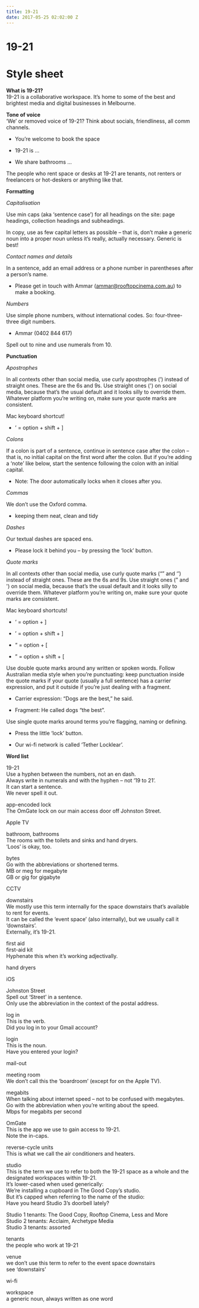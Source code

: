 ```yaml
---
title: 19-21
date: 2017-05-25 02:02:00 Z
---
```


# 19-21

# Style sheet

**What is 19-21?**\
19-21 is a collaborative workspace. It’s home to some of the best and brightest media and digital businesses in Melbourne.

**Tone of voice**\
‘We’ or removed voice of 19-21? Think about socials, friendliness, all comm channels.

* You’re welcome to book the space

* 19-21 is …

* We share bathrooms …

The people who rent space or desks at 19-21 are tenants, not renters or freelancers or hot-deskers or anything like that.

**Formatting**

*Capitalisation*

Use min caps (aka ‘sentence case’) for all headings on the site: page headings, collection headings and subheadings.

In copy, use as few capital letters as possible – that is, don’t make a generic noun into a proper noun unless it’s really, actually necessary. Generic is best!

*Contact names and details*

In a sentence, add an email address or a phone number in parentheses after a person’s name.

* Please get in touch with Ammar (ammar@rooftopcinema.com.au) to make a booking.

*Numbers*

Use simple phone numbers, without international codes. So: four-three-three digit numbers.

* Ammar (0402 844 617)

Spell out to nine and use numerals from 10.

**Punctuation**

*Apostrophes*

In all contexts other than social media, use curly apostrophes (’) instead of straight ones. These are the 6s and 9s. Use straight ones (') on social media, because that’s the usual default and it looks silly to override them. Whatever platform you’re writing on, make sure your quote marks are consistent.

Mac keyboard shortcut!

* ’ = option \+ shift \+ \]

*Colons*

If a colon is part of a sentence, continue in sentence case after the colon – that is, no initial capital on the first word after the colon. But if you’re adding a ‘note’ like below, start the sentence following the colon with an initial capital.

* Note: The door automatically locks when it closes after you.

*Commas*

We don’t use the Oxford comma.

* keeping them neat, clean and tidy

*Dashes*

Our textual dashes are spaced ens.

* Please lock it behind you – by pressing the ‘lock’ button.

*Quote marks*

In all contexts other than social media, use curly quote marks (“” and ‘’) instead of straight ones. These are the 6s and 9s. Use straight ones (" and ') on social media, because that’s the usual default and it looks silly to override them. Whatever platform you’re writing on, make sure your quote marks are consistent.

Mac keyboard shortcuts!

* ‘ = option \+ \]

* ’ = option \+ shift \+ \]

* “ = option \+ \[

* ” = option \+ shift \+ \[

Use double quote marks around any written or spoken words. Follow Australian media style when you’re punctuating: keep punctuation inside the quote marks if your quote (usually a full sentence) has a carrier expression, and put it outside if you’re just dealing with a fragment.

* Carrier expression: “Dogs are the best,” he said.

* Fragment: He called dogs “the best”.

Use single quote marks around terms you’re flagging, naming or defining.

* Press the little ‘lock’ button.

* Our wi-fi network is called ‘Tether Locklear’.

**Word list**

19-21\
Use a hyphen between the numbers, not an en dash.\
Always write in numerals and with the hyphen – not ‘19 to 21’.\
It can start a sentence.\
We never spell it out.

app-encoded lock\
The OmGate lock on our main access door off Johnston Street.

Apple TV

bathroom, bathrooms\
The rooms with the toilets and sinks and hand dryers.\
‘Loos’ is okay, too.

bytes\
Go with the abbreviations or shortened terms.\
MB or meg for megabyte\
GB or gig for gigabyte

CCTV

downstairs\
We mostly use this term internally for the space downstairs that’s available to rent for events.\
It can be called the ‘event space’ (also internally), but we usually call it ‘downstairs’.\
Externally, it’s 19-21.

first aid\
first-aid kit\
Hyphenate this when it’s working adjectivally.

hand dryers

iOS

Johnston Street\
Spell out ‘Street’ in a sentence.\
Only use the abbreviation in the context of the postal address.

log in\
This is the verb.\
Did you log in to your Gmail account?

login\
This is the noun.\
Have you entered your login?

mail-out

meeting room\
We don’t call this the ‘boardroom’ (except for on the Apple TV).

megabits\
When talking about internet speed – not to be confused with megabytes.\
Go with the abbreviation when you’re writing about the speed.\
Mbps for megabits per second

OmGate\
This is the app we use to gain access to 19-21.\
Note the in-caps.

reverse-cycle units\
This is what we call the air conditioners and heaters.

studio\
This is the term we use to refer to both the 19-21 space as a whole and the designated workspaces within 19-21.\
It’s lower-cased when used generically:\
We’re installing a cupboard in The Good Copy’s studio.\
But it’s capped when referring to the name of the studio:\
Have you heard Studio 3’s doorbell lately?

Studio 1 tenants: The Good Copy, Rooftop Cinema, Less and More\
Studio 2 tenants: Acclaim, Archetype Media\
Studio 3 tenants: assorted

tenants\
the people who work at 19-21

venue\
we don’t use this term to refer to the event space downstairs\
see ‘downstairs’

wi-fi

workspace\
a generic noun, always written as one word